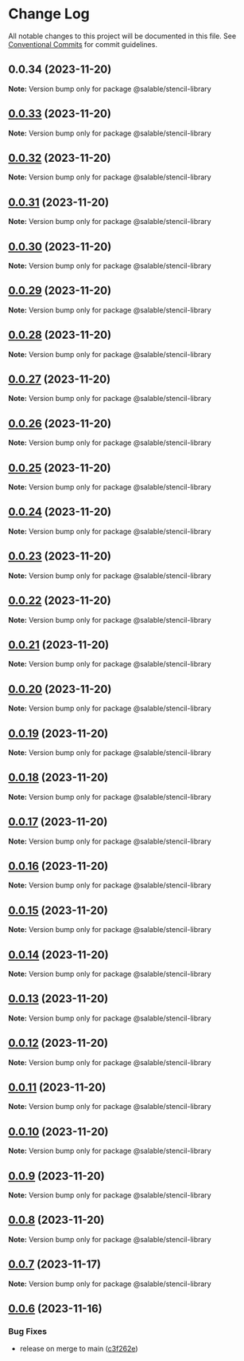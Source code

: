 # Change Log

All notable changes to this project will be documented in this file.
See [Conventional Commits](https://conventionalcommits.org) for commit guidelines.

## 0.0.34 (2023-11-20)

**Note:** Version bump only for package @salable/stencil-library





## [0.0.33](https://github.com/ionic-team/stencil-component-starter/compare/v0.0.32...v0.0.33) (2023-11-20)

**Note:** Version bump only for package @salable/stencil-library





## [0.0.32](https://github.com/ionic-team/stencil-component-starter/compare/v0.0.31...v0.0.32) (2023-11-20)

**Note:** Version bump only for package @salable/stencil-library





## [0.0.31](https://github.com/ionic-team/stencil-component-starter/compare/v0.0.30...v0.0.31) (2023-11-20)

**Note:** Version bump only for package @salable/stencil-library





## [0.0.30](https://github.com/ionic-team/stencil-component-starter/compare/v0.0.29...v0.0.30) (2023-11-20)

**Note:** Version bump only for package @salable/stencil-library





## [0.0.29](https://github.com/ionic-team/stencil-component-starter/compare/v0.0.28...v0.0.29) (2023-11-20)

**Note:** Version bump only for package @salable/stencil-library





## [0.0.28](https://github.com/ionic-team/stencil-component-starter/compare/v0.0.27...v0.0.28) (2023-11-20)

**Note:** Version bump only for package @salable/stencil-library





## [0.0.27](https://github.com/ionic-team/stencil-component-starter/compare/v0.0.26...v0.0.27) (2023-11-20)

**Note:** Version bump only for package @salable/stencil-library





## [0.0.26](https://github.com/ionic-team/stencil-component-starter/compare/v0.0.25...v0.0.26) (2023-11-20)

**Note:** Version bump only for package @salable/stencil-library





## [0.0.25](https://github.com/ionic-team/stencil-component-starter/compare/v0.0.24...v0.0.25) (2023-11-20)

**Note:** Version bump only for package @salable/stencil-library





## [0.0.24](https://github.com/ionic-team/stencil-component-starter/compare/v0.0.23...v0.0.24) (2023-11-20)

**Note:** Version bump only for package @salable/stencil-library





## [0.0.23](https://github.com/ionic-team/stencil-component-starter/compare/v0.0.22...v0.0.23) (2023-11-20)

**Note:** Version bump only for package @salable/stencil-library





## [0.0.22](https://github.com/ionic-team/stencil-component-starter/compare/v0.0.21...v0.0.22) (2023-11-20)

**Note:** Version bump only for package @salable/stencil-library





## [0.0.21](https://github.com/ionic-team/stencil-component-starter/compare/v0.0.20...v0.0.21) (2023-11-20)

**Note:** Version bump only for package @salable/stencil-library





## [0.0.20](https://github.com/ionic-team/stencil-component-starter/compare/v0.0.19...v0.0.20) (2023-11-20)

**Note:** Version bump only for package @salable/stencil-library





## [0.0.19](https://github.com/ionic-team/stencil-component-starter/compare/v0.0.18...v0.0.19) (2023-11-20)

**Note:** Version bump only for package @salable/stencil-library





## [0.0.18](https://github.com/ionic-team/stencil-component-starter/compare/v0.0.17...v0.0.18) (2023-11-20)

**Note:** Version bump only for package @salable/stencil-library





## [0.0.17](https://github.com/ionic-team/stencil-component-starter/compare/v0.0.16...v0.0.17) (2023-11-20)

**Note:** Version bump only for package @salable/stencil-library





## [0.0.16](https://github.com/ionic-team/stencil-component-starter/compare/v0.0.15...v0.0.16) (2023-11-20)

**Note:** Version bump only for package @salable/stencil-library





## [0.0.15](https://github.com/ionic-team/stencil-component-starter/compare/v0.0.14...v0.0.15) (2023-11-20)

**Note:** Version bump only for package @salable/stencil-library





## [0.0.14](https://github.com/ionic-team/stencil-component-starter/compare/v0.0.13...v0.0.14) (2023-11-20)

**Note:** Version bump only for package @salable/stencil-library





## [0.0.13](https://github.com/ionic-team/stencil-component-starter/compare/v0.0.12...v0.0.13) (2023-11-20)

**Note:** Version bump only for package @salable/stencil-library





## [0.0.12](https://github.com/ionic-team/stencil-component-starter/compare/v0.0.11...v0.0.12) (2023-11-20)

**Note:** Version bump only for package @salable/stencil-library





## [0.0.11](https://github.com/ionic-team/stencil-component-starter/compare/v0.0.10...v0.0.11) (2023-11-20)

**Note:** Version bump only for package @salable/stencil-library





## [0.0.10](https://github.com/ionic-team/stencil-component-starter/compare/v0.0.9...v0.0.10) (2023-11-20)

**Note:** Version bump only for package @salable/stencil-library





## [0.0.9](https://github.com/ionic-team/stencil-component-starter/compare/v0.0.8...v0.0.9) (2023-11-20)

**Note:** Version bump only for package @salable/stencil-library





## [0.0.8](https://github.com/ionic-team/stencil-component-starter/compare/v0.0.6...v0.0.8) (2023-11-20)

**Note:** Version bump only for package @salable/stencil-library





## [0.0.7](https://github.com/ionic-team/stencil-component-starter/compare/v0.0.6...v0.0.7) (2023-11-17)

**Note:** Version bump only for package @salable/stencil-library





## [0.0.6](https://github.com/ionic-team/stencil-component-starter/compare/v0.0.5...v0.0.6) (2023-11-16)


### Bug Fixes

* release on merge to main ([c3f262e](https://github.com/ionic-team/stencil-component-starter/commit/c3f262e396fa941cefc4da4bbc7f6ddd9d7671ca))
